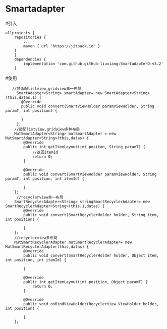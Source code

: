 # Smartadapter
#引入
        
	allprojects {
		repositories {
			...
			maven { url 'https://jitpack.io' }
		}
		}
        dependencies {
	        implementation 'com.github.github-liuxiang:SmartadapterD:v3.2'
		}    
		
		
#使用
       
       //可适配listview,gridview单一布局
         SmartAdapter<String> smartAdapter= new SmartAdapter<String>(this,datas,1) {
           @Override
           public void convert(SmartViewHolder paramViewHolder, String paramT, int position) {
              
           }
         };
        //适配listview,gridview多种布局
        MutSmartAdapter<String> mutSmartAdapter = new MutSmartAdapter<String>(this,datas) {
            @Override
            public int getItemLayout(int positon, String paramT) {
                //返回itemid
                return 0;
            }

            @Override
            public void convert(SmartViewHolder paramViewHolder, String paramT, int position, int itemId) {

            }
        };
         //recyclerview单一布局
        SmartRecyclerAdapter<String> stringSmartRecyclerAdapter= new SmartRecyclerAdapter<String>(this,1,datas) {
            @Override
            public void convert(SmartRecyclerHolder holder, String item, int position) {

            }
        };
        //recyclerview多布局
        MutSmartRecyclerAdapter mutSmartRecyclerAdapter= new MutSmartRecyclerAdapter(this,datas) {
            @Override
            public void convert(SmartRecyclerHolder holder, Object item, int position, int itemId) {

            }

            @Override
            public int getItemLayout(int position, Object paramT) {
                return 0;
            }

            @Override
            public void onBindViewHolder(RecyclerView.ViewHolder holder, int position) {

            }
        };
